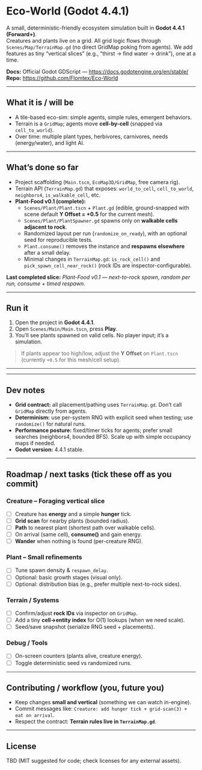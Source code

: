 # Eco-World (Godot 4.4.1)

A small, deterministic-friendly ecosystem simulation built in **Godot 4.4.1 (Forward+)**.  
Creatures and plants live on a grid. All grid logic flows through `Scenes/Map/TerrainMap.gd` (no direct GridMap poking from agents). We add features as tiny “vertical slices” (e.g., “thirst → find water → drink”), one at a time.

**Docs:** Official Godot GDScript — https://docs.godotengine.org/en/stable/  
**Repo:** https://github.com/Flomtex/Eco-World

---

## What it is / will be
- A tile-based eco-sim: simple agents, simple rules, emergent behaviors.
- Terrain is a `GridMap`; agents move **cell-by-cell** (snapped via `cell_to_world`).
- Over time: multiple plant types, herbivores, carnivores, needs (energy/water), and light AI.

---

## What’s done so far
- Project scaffolding (`Main.tscn`, `EcoMap3D/GridMap`, free camera rig).
- Terrain API (`TerrainMap.gd`) that exposes: `world_to_cell`, `cell_to_world`, `neighbors4`, `is_walkable_cell`, etc.
- **Plant-Food v0.1 (complete):**
  - `Scenes/Plant/Plant.tscn` + `Plant.gd` (edible, ground-snapped with scene default **Y Offset = +0.5** for the current mesh).
  - `Scenes/Plant/PlantSpawner.gd` spawns only on **walkable cells adjacent to rock**.
  - Randomized layout per run (`randomize_on_ready`), with an optional seed for reproducible tests.
  - `Plant.consume()` removes the instance and **respawns elsewhere** after a small delay.
  - Minimal changes in `TerrainMap.gd`: `is_rock_cell()` and `pick_spawn_cell_near_rock()` (rock IDs are inspector-configurable).

**Last completed slice:** *Plant-Food v0.1 — next-to-rock spawn, random per run, consume + timed respawn.*

---

## Run it
1. Open the project in **Godot 4.4.1**.
2. Open `Scenes/Main/Main.tscn`, press **Play**.
3. You’ll see plants spawned on valid cells. No player input; it’s a simulation.

> If plants appear too high/low, adjust the **Y Offset** on `Plant.tscn` (currently `+0.5` for this mesh/cell setup).

---


---

## Dev notes
- **Grid contract:** all placement/pathing uses `TerrainMap.gd`. Don’t call `GridMap` directly from agents.
- **Determinism:** use per-system RNG with explicit seed when testing; use `randomize()` for natural runs.
- **Performance posture:** fixed/timer ticks for agents; prefer small searches (neighbors4, bounded BFS). Scale up with simple occupancy maps if needed.
- **Godot version:** 4.4.1 stable.

---

## Roadmap / next tasks (tick these off as you commit)
### Creature – Foraging vertical slice
- [ ] Creature has **energy** and a simple **hunger** tick.
- [ ] **Grid scan** for nearby plants (bounded radius).
- [ ] **Path** to nearest plant (shortest path over walkable cells).
- [ ] On arrival (same cell), **consume()** and gain energy.
- [ ] **Wander** when nothing is found (per-creature RNG).

### Plant – Small refinements
- [ ] Tune spawn density & `respawn_delay`.
- [ ] Optional: basic growth stages (visual only).
- [ ] Optional: distribution bias (e.g., prefer multiple next-to-rock sides).

### Terrain / Systems
- [ ] Confirm/adjust **rock IDs** via inspector on `GridMap`.
- [ ] Add a tiny **cell→entity index** for O(1) lookups (when we need scale).
- [ ] Seed/save snapshot (serialize RNG seed + placements).

### Debug / Tools
- [ ] On-screen counters (plants alive, creature energy).
- [ ] Toggle deterministic seed vs randomized runs.

---

## Contributing / workflow (you, future you)
- Keep changes **small and vertical** (something we can watch in-engine).
- Commit messages like: `Creature: add hunger tick + grid-scan(3) + eat on arrival`.
- Respect the contract: **Terrain rules live in `TerrainMap.gd`**.

---

## License
TBD (MIT suggested for code; check licenses for any external assets).

